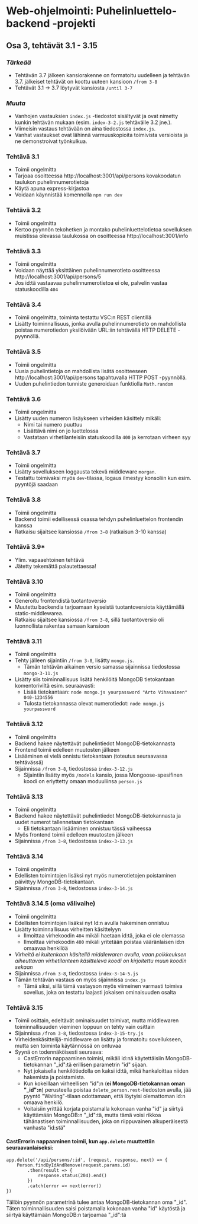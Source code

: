 # Web-ohjelmointi: Puhelinluettelo-backend -projekti
## Osa 3, tehtävät 3.1 - 3.15

### *Tärkeää*
- Tehtävän 3.7 jälkeen kansiorakenne on formatoitu uudelleen ja tehtävän 3.7. jälkeiset tehtävät on koottu uuteen kansioon `/from 3-8`
- Tehtävät 3.1 -> 3.7 löytyvät kansiosta `/until 3-7`

### *Muuta*
- Vanhojen vastauksien `index.js` -tiedostot sisältyvät ja ovat nimetty kunkin tehtävän mukaan (esim. `index-3-2.js` tehtävälle 3.2 jne.).
- Viimeisin vastaus tehtävään on aina tiedostossa `index.js`.
- Vanhat vastaukset ovat lähinnä varmuuskopioita toimivista versioista ja ne demonstroivat työnkulkua.

### Tehtävä 3.1
- Toimii ongelmitta
- Tarjoaa osoitteessa http://localhost:3001/api/persons kovakoodatun taulukon puhelinnumerotietoja
- Käytä apuna express-kirjastoa
- Voidaan käynnistää komennolla `npm run dev`

### Tehtävä 3.2
- Toimii ongelmitta
- Kertoo pyynnön tekohetken ja montako puhelinluettelotietoa sovelluksen muistissa olevassa taulukossa on osoitteessa http://localhost:3001/info

### Tehtävä 3.3
- Toimii ongelmitta
- Voidaan näyttää yksittäinen puhelinnumerotieto osoitteessa http://localhost:3001/api/persons/5
- Jos id:tä vastaavaa puhelinnumerotietoa ei ole, palvelin vastaa statuskoodilla `404`

### Tehtävä 3.4
- Toimii ongelmitta, toiminta testattu VSC:n REST clientillä
- Lisätty toiminnallisuus, jonka avulla puhelinnumerotieto on mahdollista poistaa numerotiedon yksilöivään URL:iin tehtävällä HTTP DELETE -pyynnöllä.

### Tehtävä 3.5
- Toimii ongelmitta
- Uusia puhelintietoja on mahdollista lisätä osoitteeseen http://localhost:3001/api/persons tapahtuvalla HTTP POST -pyynnöllä.
- Uuden puhelintiedon tunniste generoidaan funktiolla `Math.random`

### Tehtävä 3.6
- Toimii ongelmitta
- Lisätty uuden numeron lisäykseen virheiden käsittely mikäli:
    - Nimi tai numero puuttuu
    - Lisättävä nimi on jo luettelossa
    - Vastataan virhetilanteisiin statuskoodilla `400` ja kerrotaan virheen syy

### Tehtävä 3.7
- Toimii ongelmitta
- Lisätty sovellukseen loggausta tekevä middleware `morgan`.
- Testattu toimivaksi myös `dev`-tilassa, logaus ilmestyy konsoliin kun esim. pyyntöjä saadaan

### Tehtävä 3.8
- Toimii ongelmitta
- Backend toimii edellisessä osassa tehdyn puhelinluettelon frontendin kanssa
- Ratkaisu sijaitsee kansiossa `/from 3-8` (ratkaisun 3-10 kanssa)

### Tehtävä 3.9*
- Ylim. vapaaehtoinen tehtävä
- Jätetty tekemättä palautettaessa!

### Tehtävä 3.10
- Toimii ongelmitta
- Generoitu frontendistä tuotantoversio
- Muutettu backendia tarjoamaan kyseistä tuotantoversiota käyttämällä static-middlewarea.
- Ratkaisu sijaitsee kansiossa `/from 3-8`, sillä tuotantoversio oli luonnollista rakentaa samaan kansioon

### Tehtävä 3.11
- Toimii ongelmitta
- Tehty jälleen sijaintiin `/from 3-8`, lisätty `mongo.js`.
    - Tämän tehtävän aikainen versio samassa sijainnissa tiedostossa `mongo-3-11.js`
- Lisätty siis toiminnallisuus lisätä henkilöitä MongoDB tietokantaan komentoriviltä esim. seuraavasti:
    - Lisää tietokantaan: `node mongo.js yourpassword "Arto Vihavainen" 040-1234556`
    - Tulosta tietokannassa olevat numerotiedot: `node mongo.js yourpassword`

### Tehtävä 3.12
- Toimii ongelmitta
- Backend hakee näytettävät puhelintiedot MongoDB-tietokannasta
- Frontend toimii edelleen muutosten jälkeen
- Lisääminen ei vielä onnistu tietokantaan (toteutus seuraavassa tehtävässä)
- Sijainnissa `/from 3-8`, tiedostossa `index-3-12.js`
    - Sijaintiin lisätty myös `/models` kansio, jossa Mongoose-spesifinen koodi on eriyttetty omaan moduuliinsa `person.js`

### Tehtävä 3.13
- Toimii ongelmitta
- Backend hakee näytettävät puhelintiedot MongoDB-tietokannasta ja uudet numerot tallennetaan tietokantaan
    - Eli tietokantaan lisääminen onnistuu tässä vaiheessa
- Myös frontend toimii edelleen muutosten jälkeen
- Sijainnissa `/from 3-8`, tiedostossa `index-3-13.js`

### Tehtävä 3.14
- Toimii ongelmitta
- Edellisten toimintojen lisäksi nyt myös numerotietojen poistaminen päivittyy MongoDB-tietokantaan.
- Sijainnissa `/from 3-8`, tiedostossa `index-3-14.js`

### Tehtävä 3.14.5 (oma välivaihe)
- Toimii ongelmitta
- Edellisten toimintojen lisäksi nyt Id:n avulla hakeminen onnistuu
- Lisätty toiminnallisuus virheitten käsittelyyn
    - Ilmoittaa virhekoodin `404` mikäli haetaan id:tä, joka ei ole olemassa
    - Ilmoittaa virhekoodin `400` mikäli yritetään poistaa vääränlaisen id:n omaavaa henkilöä
- *Virheitä ei kuitenkaan käsitellä middlewaren avulla, vaan poikkeuksen aiheuttavan virhetilanteen käsittelevä koodi on kirjoitettu muun koodin sekaan*
- Sijainnissa `/from 3-8`, tiedostossa `index-3-14-5.js`
- Tämän tehtävän vastaus on myös sijainnissa `index.js`
    - Tämä siksi, sillä tämä vastayson myös viimeinen varmasti toimiva sovellus, joka on testattu laajasti jokaisen ominaisuuden osalta

### Tehtävä 3.15
- Toimii osittain, edeltävät ominaisuudet toimivat, mutta middlewaren toiminnallisuuden vieminen loppuun on tehty vain osittain
- Sijainnissa `/from 3-8`, tiedostossa `index-3-15-try.js`
- Virheidenkäsittelijä-middleware on lisätty ja formatoitu sovellukseen, mutta sen toiminta käytännössä on ontuvaa
- Syynä on todennäköisesti seuraava:
    - CastErrorin nappaaminen toimisi, mikäli id:nä käytettäisiin MongoDB-tietokannan "_id":tä erillisen parametrin "id" sijaan.
    - Nyt jokaisella henkilötiedolla on kaksi id:tä, mikä hankaloittaa niiden hakemista ja poistamista.
    - Kun kokeillaan virheellisen "id":n (**ei MongoDB-tietokannan oman "_id":n**) perusteella poistaa `delete_person.rest`-tiedoston avulla, jää pyyntö "Waiting"-tilaan odottamaan, että löytyisi olemattoman id:n omaava henkilö.
    - Voitaisiin yrittää korjata poistamalla kokonaan vanha "id" ja siirtyä käyttämään MongoDB:n "_id":tä, mutta tämä voisi rikkoa tähänastisen toiminnallisuuden, joka on riippuvainen alkuperäisestä vanhasta "id:stä"

#### CastErrorin nappaaminen toimii, kun `app.delete` muuttettiin seuraavanlaiseksi:

```
app.delete('/api/persons/:id', (request, response, next) => {
    Person.findByIdAndRemove(request.params.id)
        .then(result => {
            response.status(204).end()
        })
        .catch(error => next(error))
})
```

Tällöin pyynnön parametrinä tulee antaa MongoDB-tietokannan oma "_id". Täten toiminnallisuuden saisi poistamalla kokonaan vanha "id" käytöstä ja siirtyä käyttämään MongoDB:n tarjoamaa "_id":tä